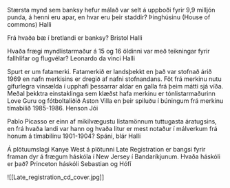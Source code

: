 Stærsta mynd sem banksy hefur málað var selt á uppboði fyrir 9,9 milljón punda, á henni eru apar, en hvar eru þeir staddir?
	Þinghúsinu (House of commons)
		Halli

Frá hvaða bæ í bretlandi er banksy?
	Bristol
		Halli

Hvaða frægi myndlistarmaður á 15 og 16 öldinni var með teikningar fyrir fallhlífar og flugvélar?
	Leonardo da vinci
		Halli

Spurt er um fatamerki. Fatamerkið er landsþekkt en það var stofnað árið 1969 en nafn merkisins er dregið af nafni stofnandans. Föt frá merkinu nutu gífurlegra vinsælda í upphafi þessarrar aldar en galla frá þeim mátti sjá víða. Meðal þekktra einstaklinga sem klæðst hafa merkinu er tónlistarmaðurinn Love Guru og fótboltaliðið Aston Villa en þeir spiluðu í búningum frá merkinu tímabilið 1985-1986.
	Henson
		Jói

Pablo Picasso er einn af mikilvægustu listamönnum tuttugasta áratugsins, en frá hvaða landi var hann og hvaða litur er mest notaður í málverkum frá honum á tímabilinu 1901-1904?
	Spáni, blár
		Halli


Á plötuumslagi Kanye West á plötunni Late Registration er bangsi fyrir framan dyr á frægum háskóla í New Jersey í Bandaríkjunum. Hvaða háskóli er það?
	Princeton háskóli
		Sebastian og Hófí

![[Late_registration_cd_cover.jpg]]